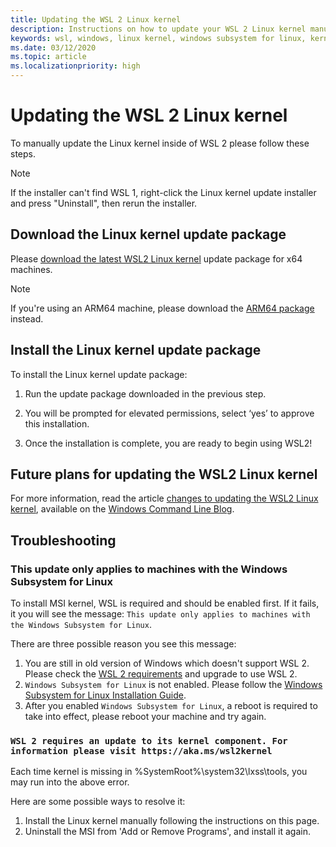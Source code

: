 ```yaml
---
title: Updating the WSL 2 Linux kernel
description: Instructions on how to update your WSL 2 Linux kernel manually
keywords: wsl, windows, linux kernel, windows subsystem for linux, kernel
ms.date: 03/12/2020
ms.topic: article
ms.localizationpriority: high
---
```


# Updating the WSL 2 Linux kernel

To manually update the Linux kernel inside of WSL 2 please follow these steps.

> [!NOTE] 
> If the installer can't find WSL 1, right-click the Linux kernel update installer and press "Uninstall", then rerun the installer.

## Download the Linux kernel update package

Please [download the latest WSL2 Linux kernel](https://wslstorestorage.blob.core.windows.net/wslblob/wsl_update_x64.msi) update package for x64 machines.

> [!NOTE]
> If you're using an ARM64 machine, please download the [ARM64 package](https://wslstorestorage.blob.core.windows.net/wslblob/wsl_update_arm64.msi) instead.

## Install the Linux kernel update package

To install the Linux kernel update package:

  1. Run the update package downloaded in the previous step.

  2. You will be prompted for elevated permissions, select ‘yes’ to approve this installation.

  3. Once the installation is complete, you are ready to begin using WSL2!

## Future plans for updating the WSL2 Linux kernel

For more information, read the article [changes to updating the WSL2 Linux kernel](https://devblogs.microsoft.com/commandline/wsl2-will-be-generally-available-in-windows-10-version-2004), available on the [Windows Command Line Blog](https://aka.ms/cliblog).

## Troubleshooting

### This update only applies to machines with the Windows Subsystem for Linux
To install MSI kernel, WSL is required and should be enabled first. If it fails, it you will see the message:
`This update only applies to machines with the Windows Subsystem for Linux`. 

There are three possible reason you see this message:

1. You are still in old version of Windows which doesn't support WSL 2. Please check the [WSL 2 requirements](./install-win10.md#update-to-wsl-2) and upgrade to use WSL 2. 
2. `Windows Subsystem for Linux` is not enabled. Please follow the [Windows Subsystem for Linux Installation Guide](./install-win10.md).
3. After you enabled `Windows Subsystem for Linux`, a reboot is required to take into effect, please reboot your machine and try again.

### `WSL 2 requires an update to its kernel component. For information please visit https://aka.ms/wsl2kernel`

Each time kernel is missing in %SystemRoot%\system32\lxss\tools\, you may run into the above error.

Here are some possible ways to resolve it:

1. Install the Linux kernel manually following the instructions on this page.
2. Uninstall the MSI from 'Add or Remove Programs', and install it again.